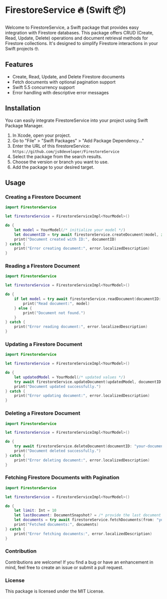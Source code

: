 # FirestoreService 🔥 (Swift 📦)

Welcome to FirestoreService, a Swift package that provides easy integration with Firestore databases. This package offers CRUD (Create, Read, Update, Delete) operations and document retrieval methods for Firestore collections. It's designed to simplify Firestore interactions in your Swift projects 🤓.

## Features

- Create, Read, Update, and Delete Firestore documents
- Fetch documents with optional pagination support
- Swift 5.5 concurrency support
- Error handling with descriptive error messages

## Installation

You can easily integrate FirestoreService into your project using Swift Package Manager.

1. In Xcode, open your project.
2. Go to "File" > "Swift Packages" > "Add Package Dependency..."
3. Enter the URL of this firestoreService: `https://github.com/js8developer/FirestoreService`
4. Select the package from the search results.
5. Choose the version or branch you want to use.
6. Add the package to your desired target.

## Usage

### Creating a Firestore Document

```swift
import FirestoreService

let firestoreService = FirestoreServiceImpl<YourModel>()

do {
    let model = YourModel(/* initialize your model */)
    let documentID = try await firestoreService.createDocument(model, in: "your-collection")
    print("Document created with ID:", documentID)
} catch {
    print("Error creating document:", error.localizedDescription)
}
```

### Reading a Firestore Document

```swift
import FirestoreService

let firestoreService = FirestoreServiceImpl<YourModel>()

do {
    if let model = try await firestoreService.readDocument(documentID: "your-document-id", from: "your-collection") {
        print("Read document:", model)
    } else {
        print("Document not found.")
    }
} catch {
    print("Error reading document:", error.localizedDescription)
}
```

### Updating a Firestore Document

```swift
import FirestoreService

let firestoreService = FirestoreServiceImpl<YourModel>()

do {
    let updatedModel = YourModel(/* updated values */)
    try await firestoreService.updateDocument(updatedModel, documentID: "your-document-id", in: "your-collection")
    print("Document updated successfully.")
} catch {
    print("Error updating document:", error.localizedDescription)
}
```

### Deleting a Firestore Document

```swift
import FirestoreService

let firestoreService = FirestoreServiceImpl<YourModel>()

do {
    try await firestoreService.deleteDocument(documentID: "your-document-id", from: "your-collection")
    print("Document deleted successfully.")
} catch {
    print("Error deleting document:", error.localizedDescription)
}
```

### Fetching Firestore Documents with Pagination

```swift
import FirestoreService

let firestoreService = FirestoreServiceImpl<YourModel>()

do {
    let limit: Int = 10
    let lastDocument: DocumentSnapshot? = /* provide the last document for pagination */
    let documents = try await firestoreService.fetchDocuments(from: "your-collection", limit: limit, lastDocument: lastDocument)
    print("Fetched documents:", documents)
} catch {
    print("Error fetching documents:", error.localizedDescription)
}
```

### Contribution
Contributions are welcome! If you find a bug or have an enhancement in mind, feel free to create an issue or submit a pull request.

### License
This package is licensed under the MIT License.
